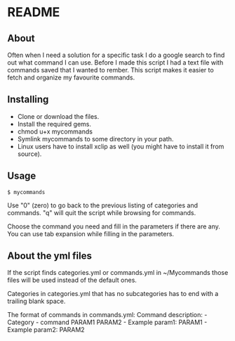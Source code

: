 README
=================

About
-----

Often when I need a solution for a specific task I do a google search to find out what command I can use. Before I made this script I had a text file with commands saved that I wanted to rember. 
This script makes it easier to fetch and organize my favourite commands.

Installing
----------

 * Clone or download the files.
 * Install the required gems.
 * chmod u+x mycommands
 * Symlink mycommands to some directory in your path.
 * Linux users have to install xclip as well (you might have to install it from source).

Usage
-----

    $ mycommands
    
Use "0" (zero) to go back to the previous listing of categories and commands.
"q" will quit the script while browsing for commands.

Choose the command you need and fill in the parameters if there are any.
You can use tab expansion while filling in the parameters.

About the yml files
-------------------

If the script finds categories.yml or commands.yml in ~/Mycommands
those files will be used instead of the default ones.

Categories in categories.yml that has no subcategories has to end with a trailing blank space.

The format of commands in commands.yml:
    Command description:
      - Category
      - command PARAM1 PARAM2
      - Example param1: PARAM1
      - Example param2: PARAM2